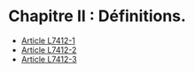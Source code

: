 # Chapitre II : Définitions.

* [Article L7412-1](./LEGIARTI000006904757.md)
* [Article L7412-2](./LEGIARTI000006904758.md)
* [Article L7412-3](./LEGIARTI000006904759.md)
